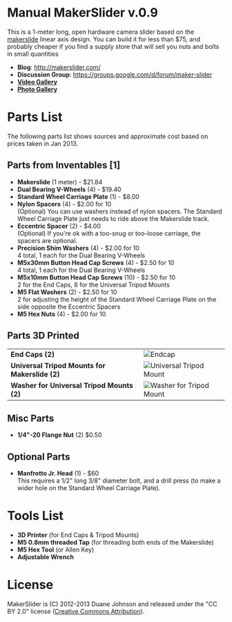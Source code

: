 Manual MakerSlider v.0.9
========================

This is a 1-meter long, open hardware camera slider based on the [makerslide][ms]
linear axis design. You can build it for less than $75, and probably cheaper if
you find a supply store that will sell you nuts and bolts in small quantities

* __Blog__: http://makerslider.com/
* __Discussion Group__: https://groups.google.com/d/forum/maker-slider
* [__Video Gallery__](http://www.youtube.com/channel/UC_zFTyue-WDg8t578pJoELQ)
* [__Photo Gallery__](https://www.dropbox.com/sh/xkcuepbbvvtgqjz/wIo5Ne0xbe)

Parts List
==========

The following parts list shows sources and approximate cost based on prices
taken in Jan 2013.

Parts from Inventables [1]
--------------------------

* __Makerslide__ (1 meter) - $21.84
* __Dual Bearing V-Wheels__ (4) - $19.40
* __Standard Wheel Carriage Plate__ (1) - $8.00
* __Nylon Spacers__ (4) - $2.00 for 10 <br/>
  (Optional) You can use washers instead of nylon spacers. The Standard
  Wheel Carriage Plate just needs to ride above the Makerslide track.
* __Eccentric Spacer__ (2) - $4.00 <br/>
  (Optional) If you're ok with a too-snug or too-loose carriage,
  the spacers are optional.
* __Precision Shim Washers__ (4) - $2.00 for 10 <br/>
  4 total, 1 each for the Dual Bearing V-Wheels
* __M5x30mm Button Head Cap Screws__ (4) - $2.50 for 10 <br/>
  4 total, 1 each for the Dual Bearing V-Wheels
* __M5x10mm Button Head Cap Screws__ (10) - $2.50 for 10 <br/>
  2 for the End Caps,
  8 for the Universal Tripod Mounts
* __M5 Flat Washers__ (2) - $2.50 for 10 <br/>
  2 for adjusting the height of the Standard Wheel Carriage Plate on
  the side opposite the Eccentric Spacers
* __M5 Hex Nuts__ (4) - $2.00 for 10

Parts 3D Printed
----------------
<table>
  <tr>
    <td><strong>End Caps (2)</strong></td>
    <td><img src="https://raw.github.com/canadaduane/MakerSlider/manual-slider/images/endcap.jpg" alt="Endcap" />
  </tr>
  <tr>
    <td><strong>Universal Tripod Mounts for Makerslide (2)</strong></td>
    <td><img src="https://raw.github.com/canadaduane/MakerSlider/manual-slider/images/tripod_mount_universal.jpg" alt="Universal Tripod Mount"/></td>
  </tr>
  <tr>
    <td><strong>Washer for Universal Tripod Mounts (2)</strong></td>
    <td><img src="https://raw.github.com/canadaduane/MakerSlider/manual-slider/images/tripod_mount_washer.jpg" alt="Washer for Tripod Mount" /></td>
  </tr>
</table>

Misc Parts
----------
* __1/4"-20 Flange Nut__ (2) $0.50

Optional Parts
--------------
* __Manfrotto Jr. Head__ (1) - $60 <br/>
  This requires a 1/2" long 3/8" diameter bolt, and a drill press (to make
  a wider hole on the Standard Wheel Carriage Plate).

Tools List
==========

* __3D Printer__ (for End Caps & Tripod Mounts)
* __M5 0.8mm threaded Tap__ (for threading both ends of the Makerslide)
* __M5 Hex Tool__ (or Allen Key)
* __Adjustable Wrench__

License
=======

MakerSlider is (C) 2012-2013 Duane Johnson and released under the "CC BY 2.0"
license ([Creative Commons Attribution][cc]).

[ms]: https://www.inventables.com/categories/innovative-materials/components/mechanical
[cc]: http://creativecommons.org/licenses/by/2.0/